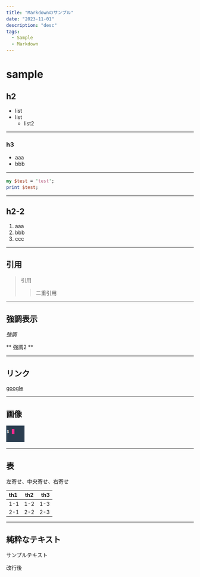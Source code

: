 ```yaml
---
title: "Markdownのサンプル"
date: "2023-11-01"
description: "desc"
tags:
  - Sample
  - Markdown
---
```


# sample

## h2
- list
- list
    - list2

---

### h3
* aaa
* bbb

---

```perl
my $test = 'test';
print $test;
```

---

## h2-2

1. aaa
1. bbb
1. ccc

---

## 引用
> 引用
> > 二重引用


---

## 強調表示

*強調*

** 強調2 **

---

## リンク

[google](http://google.com "alt")

---

## 画像

![image](terminal.png "alt")

---

## 表

左寄せ、中央寄せ、右寄せ

| th1 | th2 | th3 |
|:-|:-:|-:|
| 1-1 | 1-2 | 1-3 |
| 2-1 | 2-2 | 2-3 |

---

## 純粋なテキスト

サンプルテキスト

改行後



